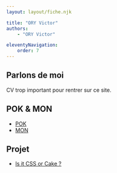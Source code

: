 ```yaml
---
layout: layout/fiche.njk

title: "ORY Victor"
authors:
    - "ORY Victor"

eleventyNavigation:
    order: 7
---
```

## Parlons de moi

CV trop important pour rentrer sur ce site.

## POK & MON

* [POK](./pok)
* [MON](./mon)

## Projet

* [Is it CSS or Cake ?](/projet/2023-2024/IsItCakeOrCSS)
